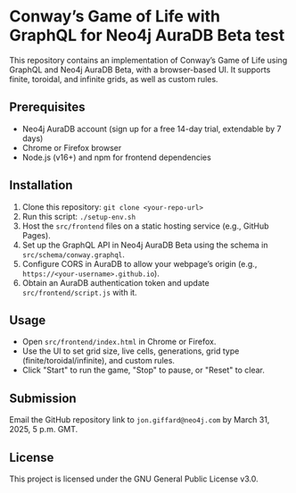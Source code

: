 # Conway’s Game of Life with GraphQL for Neo4j AuraDB Beta test

This repository contains an implementation of Conway’s Game of Life using GraphQL and Neo4j AuraDB Beta, with a browser-based UI. It supports finite, toroidal, and infinite grids, as well as custom rules.

## Prerequisites
- Neo4j AuraDB account (sign up for a free 14-day trial, extendable by 7 days)
- Chrome or Firefox browser
- Node.js (v16+) and npm for frontend dependencies

## Installation
1. Clone this repository: `git clone <your-repo-url>`
2. Run this script: `./setup-env.sh`
3. Host the `src/frontend` files on a static hosting service (e.g., GitHub Pages).
4. Set up the GraphQL API in Neo4j AuraDB Beta using the schema in `src/schema/conway.graphql`.
5. Configure CORS in AuraDB to allow your webpage’s origin (e.g., `https://<your-username>.github.io`).
6. Obtain an AuraDB authentication token and update `src/frontend/script.js` with it.

## Usage
- Open `src/frontend/index.html` in Chrome or Firefox.
- Use the UI to set grid size, live cells, generations, grid type (finite/toroidal/infinite), and custom rules.
- Click "Start" to run the game, "Stop" to pause, or "Reset" to clear.

## Submission
Email the GitHub repository link to `jon.giffard@neo4j.com` by March 31, 2025, 5 p.m. GMT.

## License
This project is licensed under the GNU General Public License v3.0.
